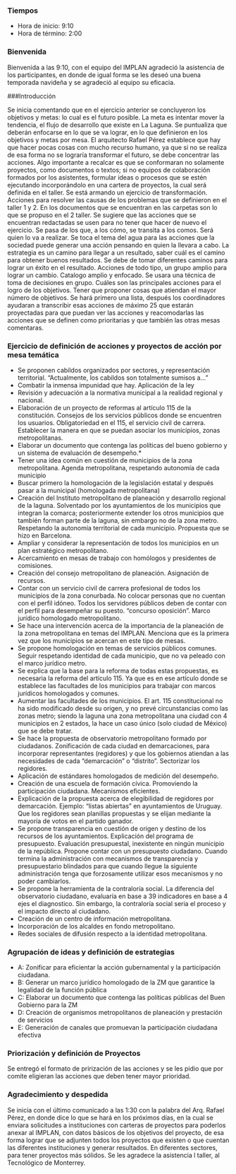 ### Tiempos

* Hora de inicio: 9:10
* Hora de término: 2:00

### Bienvenida

Bienvenida a las 9:10, con el equipo del IMPLAN  agradeció la asistencia de los participantes, en donde  de igual forma se les deseó una buena temporada navideña y se agradeció al equipo su eficacia.

###Introducción

Se inicia comentando que en el ejercicio anterior se concluyeron  los objetivos y metas: lo cual es el futuro posible. La meta es intentar mover la tendencia, el flujo de desarrollo que existe en La Laguna. Se puntualiza que deberán enfocarse en lo que se va lograr, en lo que definieron en los objetivos y metas por mesa. El arquitecto Rafael Pérez establece que hay que hacer pocas cosas con mucho recurso humano, ya que si no se realiza de esa forma no se lograría transformar el futuro, se debe concentrar las acciones. Algo importante a recalcar es que se conformaran no solamente proyectos, como documentos o textos; si no equipos de colaboración formados por los asistentes, formular ideas o procesos que se estén ejecutando incorporándolo en una cartera de proyectos, la cual será definida en el taller. Se está armando un ejercicio de transformación. Acciones para resolver las causas de los problemas que se definieron en el taller 1 y 2.  En los documentos que se encuentran en las carpetas son lo que se propuso en el 2 taller. Se sugiere que las acciones que se encuentran redactadas se usen para no tener que hacer de nuevo el ejercicio. Se pasa de los que, a los cómo, se transita a los comos. Será quien lo va a realizar. Se toca el tema del agua para las acciones que la sociedad puede generar una acción pensando en quien la llevara a cabo. La estrategia es un camino para llegar a un resultado, saber cuál es el camino para obtener buenos resultados. Se debe de tomar diferentes caminos para lograr un éxito en el resultado.  Acciones de todo tipo, un grupo amplio para lograr un cambio. Catalogo amplio y enfocado. Se usara una técnica de toma de decisiones en grupo. Cuáles son las principales acciones para el logro de los objetivos.  Tener que proponer cosas que atiendan el mayor número de objetivos.  Se hará primero una lista, después los coordinadores ayudaran a transcribir esas acciones de máximo 25 que estarán proyectadas para que puedan ver las acciones y reacomodarlas las acciones que se definen como prioritarias y que también las otras mesas comentaras.


### Ejercicio de definición de acciones y proyectos de acción por mesa temática 

*  Se proponen cabildos organizados por sectores, y representación territorial. “Actualmente, los cabildos son totalmente sumisos a...”
*  Combatir la inmensa impunidad que hay. Aplicación de la ley 
*  Revisión y adecuación a la normativa municipal a la realidad regional y nacional.
*  Elaboración de un proyecto de reformas al artículo 115 de la constitución.  Consejos de los servicios públicos donde se encuentren los usuarios. Obligatoriedad en el 115, el servicio civil de carrera. Establecer la manera en que se puedan asociar los municipios, zonas metropolitanas. 
*  Elaborar un documento que contenga las políticas del bueno gobierno y un sistema de evaluación de desempeño.*  
*  Tener una idea común en cuestión de municipios de la zona metropolitana.  Agenda metropolitana, respetando autonomía de cada municipio
*  Buscar primero la homologación de la legislación estatal y después pasar a la municipal (homologada metropolitana)
*  Creación del Instituto metropolitano de planeación y desarrollo regional de la laguna. Solventado por los ayuntamientos de los municipios que integran la comarca; posteriormente extender los otros municipios que también forman parte de la laguna, sin embargo no de la zona metro. Respetando la autonomía territorial de cada municipio. Propuesta que se hizo en Barcelona.
*  Ampliar y considerar la representación de  todos los municipios en un plan estratégico metropolitano. 
*  Acercamiento en mesas de trabajo con homólogos y presidentes de comisiones. 
*  Creación del consejo metropolitano de planeación. Asignación de recursos.
*  Contar con un servicio civil de carrera profesional de todos los municipios de la zona conurbada. No colocar personas que no cuentan con el perfil idóneo. Todos los servidores públicos deben de contar con el perfil para desempeñar su puesto. “concurso oposición”. Marco jurídico homologado metropolitano. 
*  Se hace una intervención acerca de la importancia de la planeación de la zona metropolitana en temas del IMPLAN. Menciona que es la primera vez que los municipios se acercan en este tipo de mesas.
*  Se propone homologación en temas de servicios públicos comunes. Seguir respetando identidad de cada municipio, que no va peleado con el marco jurídico metro.
*  Se explica que la base para la reforma de todas estas propuestas, es necesaria la reforma del artículo 115. Ya que es en ese artículo donde se establece las facultades de los municipios para trabajar con marcos jurídicos homologados y comunes. 
*  Aumentar las facultades de los municipios. El art. 115 constitucional no ha sido modificado desde su origen, y no prevé circunstancias como las zonas metro;  siendo la laguna una zona metropolitana una ciudad con 4 municipios en 2 estados, la hace un caso único (solo ciudad de México) que se debe tratar.
*  Se hace la propuesta de observatorio metropolitano formado por ciudadanos. Zonificación de cada ciudad en demarcaciones, para incorporar representantes (regidores) y que los gobiernos atiendan a las necesidades de cada “demarcación” o “distrito”.  Sectorizar los regidores. 
*  Aplicación de estándares homologados de  medición del desempeño.
*  Creación de una escuela de formación cívica. Promoviendo la participación ciudadana. Mecanismos eficientes. 
*  Explicación de la propuesta acerca de elegibilidad de regidores por demarcación. Ejemplo: “listas abiertas” en ayuntamientos de Uruguay. Que los regidores sean planillas propuestas y se elijan mediante la mayoría de votos en el partido ganador. 
*  Se propone transparencia en cuestión de origen y destino de los recursos de los ayuntamientos. Explicación del programa de presupuesto. Evaluación presupuestal, inexistente en ningún municipio de la república. Propone contar con un presupuesto ciudadano. Cuando termina la administración con mecanismos de transparencia y presupuestario blindados para que cuando llegue la siguiente administración tenga que forzosamente utilizar esos mecanismos y no poder cambiarlos. 
*  Se propone la herramienta de la contraloría social. La diferencia del observatorio ciudadano, evaluaría en base a 39 indicadores en base a 4 ejes el diagnostico. Sin embargo, la contraloría social seria el proceso y el impacto directo al ciudadano. 
*  Creación de un centro de información metropolitana. 
*  Incorporación de los alcaldes en fondo metropolitano. 
*  Redes sociales de difusión respecto a la identidad metropolitana.


### Agrupación de ideas y definición de estrategias

*  A: Zonificar para eficientar la acción gubernamental y la participación ciudadana.
*  B: Generar un marco jurídico homologado de la ZM que garantice la legalidad de la función pública
*  C: Elaborar un documento que contenga las políticas públicas del Buen Gobierno para la ZM
*  D: Creación de organismos metropolitanos de planeación y prestación de servicios
*  E: Generación de canales que promuevan  la participación ciudadana efectiva


### Priorización y definición de Proyectos

Se entregó el formato de prirización de las acciones y se les pidio que por comite eligieran las acciones que deben tener mayor prioridad.

### Agradecimiento y despedida

Se inicia con el último comunicado a las 1:30 con la palabra del Arq. Rafael Pérez, en donde dice lo que se hará en los próximos días, en la cual se enviara solicitudes a instituciones con carteras de proyectos para poderlos anexar al IMPLAN, con datos básicos de los objetivos del proyecto, de esa forma lograr que se adjunten todos los proyectos que existen o que cuentan las diferentes instituciones y generar resultados. En diferentes sectores, para tener proyectos más sólidos.  Se les agradece la asistencia l taller, al Tecnológico de Monterrey.

